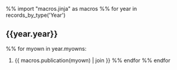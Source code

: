 %% import "macros.jinja" as macros
%% for year in records_by_type('Year')
## {{year.year}}
%% for myown in year.myowns:
 1. {{ macros.publication(myown) | join }}
%% endfor
%% endfor

